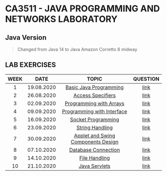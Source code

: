 # CA3511 - JAVA PROGRAMMING AND NETWORKS LABORATORY

## Java Version

> Changed from Java 14 to Java Amazon Corretto 8 midway

## LAB EXERCISES

| WEEK  |    DATE    |            TOPIC             |             QUESTION             |
| :---: | :--------: | :--------------------------: | :------------------------------: |
|   1   | 19.08.2020 | [Basic Java Programming][1]  |  [link](Questions/lab_one.docx)  |
|   2   | 26.08.2020 |    [Access Specifiers][2]    |  [link](Questions/lab_two.docx)  |
|   3   | 02.09.2020 | [Programming with Arrays][3] | [link](Questions/lab_three.docx) |
|   4   | 09.09.2020 | [Programming with Interface][4] | [link](Questions/lab_four.docx) |
|   5   | 16.09.2020 | [Socket Programming][5] | [link](Questions/lab_five.docx) |
|   6   | 23.09.2020 | [String Handling][6] | [link](Questions/lab_six.docx) |
|   7   | 30.09.2020 | [Applet and Swing Components Design][7] | [link](Questions/lab_seven.pdf) |
|   8   | 07.10.2020 | [Database Connection][8] | [link](Questions/lab_eight.pdf) |
|   9   | 14.10.2020 | [File Handling][9] | [link](Questions/lab_nine.docx) |
|   10   | 21.10.2020 | [Java Servlets][10] | [link](Questions/lab_ten.pdf) |

[1]: src/lab/one
[2]: src/lab/two
[3]: src/lab/three
[4]: src/lab/four
[5]: src/lab/five
[6]: src/lab/six
[7]: src/lab/seven
[8]: src/lab/eight
[9]: src/lab/nine
[10]: src/lab/ten
